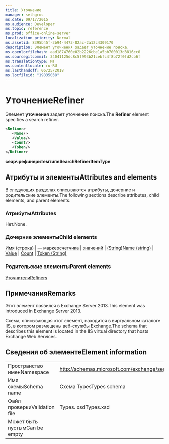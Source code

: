 ```yaml
---
title: Уточнение
manager: sethgros
ms.date: 09/17/2015
ms.audience: Developer
ms.topic: reference
ms.prod: office-online-server
localization_priority: Normal
ms.assetid: 8395b45f-3b94-4473-82ac-2a12c4309170
description: Элемент уточнения задает уточнение поиска.
ms.openlocfilehash: aad1874760e02b2226cbe1a5bb700013d3816cc0
ms.sourcegitcommit: 34041125dc8c5f993b21cebfc4f8b72f0fd2cb6f
ms.translationtype: MT
ms.contentlocale: ru-RU
ms.lasthandoff: 06/25/2018
ms.locfileid: "19835038"
---
```

# <a name="refiner"></a><span data-ttu-id="ffdb4-103">Уточнение</span><span class="sxs-lookup"><span data-stu-id="ffdb4-103">Refiner</span></span>

<span data-ttu-id="ffdb4-104">Элемент **уточнения** задает уточнение поиска.</span><span class="sxs-lookup"><span data-stu-id="ffdb4-104">The **Refiner** element specifies a search refiner.</span></span> 
  
```XML
<Refiner>
   <Name/>
   <Value/>
   <Count/>
   <Token/>
</Refiner>
```

 <span data-ttu-id="ffdb4-105">**сеарчрефинеритемтипе**</span><span class="sxs-lookup"><span data-stu-id="ffdb4-105">**SearchRefinerItemType**</span></span>
## <a name="attributes-and-elements"></a><span data-ttu-id="ffdb4-106">Атрибуты и элементы</span><span class="sxs-lookup"><span data-stu-id="ffdb4-106">Attributes and elements</span></span>

<span data-ttu-id="ffdb4-107">В следующих разделах описываются атрибуты, дочерние и родительские элементы.</span><span class="sxs-lookup"><span data-stu-id="ffdb4-107">The following sections describe attributes, child elements, and parent elements.</span></span>
  
### <a name="attributes"></a><span data-ttu-id="ffdb4-108">Атрибуты</span><span class="sxs-lookup"><span data-stu-id="ffdb4-108">Attributes</span></span>

<span data-ttu-id="ffdb4-109">Нет.</span><span class="sxs-lookup"><span data-stu-id="ffdb4-109">None.</span></span>
  
### <a name="child-elements"></a><span data-ttu-id="ffdb4-110">Дочерние элементы</span><span class="sxs-lookup"><span data-stu-id="ffdb4-110">Child elements</span></span>

<span data-ttu-id="ffdb4-111">[Имя (строка)](name-string.md) | — маркер[счетчика](count.md) | [значений](value.md) | [(String)](token-string.md)</span><span class="sxs-lookup"><span data-stu-id="ffdb4-111">[Name (string)](name-string.md) | [Value](value.md) | [Count](count.md) | [Token (String)](token-string.md)</span></span>
  
### <a name="parent-elements"></a><span data-ttu-id="ffdb4-112">Родительские элементы</span><span class="sxs-lookup"><span data-stu-id="ffdb4-112">Parent elements</span></span>

[<span data-ttu-id="ffdb4-113">Уточнители</span><span class="sxs-lookup"><span data-stu-id="ffdb4-113">Refiners</span></span>](refiners.md)
  
## <a name="remarks"></a><span data-ttu-id="ffdb4-114">Примечания</span><span class="sxs-lookup"><span data-stu-id="ffdb4-114">Remarks</span></span>

<span data-ttu-id="ffdb4-115">Этот элемент появился в Exchange Server 2013.</span><span class="sxs-lookup"><span data-stu-id="ffdb4-115">This element was introduced in Exchange Server 2013.</span></span>
  
<span data-ttu-id="ffdb4-116">Схема, описывающая этот элемент, находится в виртуальном каталоге IIS, в котором размещены веб-службы Exchange.</span><span class="sxs-lookup"><span data-stu-id="ffdb4-116">The schema that describes this element is located in the IIS virtual directory that hosts Exchange Web Services.</span></span>
  
## <a name="element-information"></a><span data-ttu-id="ffdb4-117">Сведения об элементе</span><span class="sxs-lookup"><span data-stu-id="ffdb4-117">Element information</span></span>

|||
|:-----|:-----|
|<span data-ttu-id="ffdb4-118">Пространство имен</span><span class="sxs-lookup"><span data-stu-id="ffdb4-118">Namespace</span></span>  <br/> |http://schemas.microsoft.com/exchange/services/2006/types  <br/> |
|<span data-ttu-id="ffdb4-119">Имя схемы</span><span class="sxs-lookup"><span data-stu-id="ffdb4-119">Schema name</span></span>  <br/> |<span data-ttu-id="ffdb4-120">Схема Types</span><span class="sxs-lookup"><span data-stu-id="ffdb4-120">Types schema</span></span>  <br/> |
|<span data-ttu-id="ffdb4-121">Файл проверки</span><span class="sxs-lookup"><span data-stu-id="ffdb4-121">Validation file</span></span>  <br/> |<span data-ttu-id="ffdb4-122">Types. xsd</span><span class="sxs-lookup"><span data-stu-id="ffdb4-122">Types.xsd</span></span>  <br/> |
|<span data-ttu-id="ffdb4-123">Может быть пустым</span><span class="sxs-lookup"><span data-stu-id="ffdb4-123">Can be empty</span></span>  <br/> ||
   

